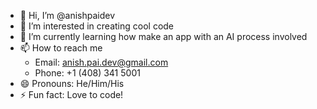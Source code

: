 - 👋 Hi, I’m @anishpaidev
- 👀 I’m interested in creating cool code
- 🌱 I’m currently learning how make an app with an AI process involved
- 📫 How to reach me
  - Email: anish.pai.dev@gmail.com
  - Phone: +1 (408) 341 5001 
- 😄 Pronouns: He/Him/His
- ⚡ Fun fact: Love to code!

<!---
anishpaidev/anishpaidev is a ✨ special ✨ repository because its `README.md` (this file) appears on your GitHub profile.
You can click the Preview link to take a look at your changes.
--->
